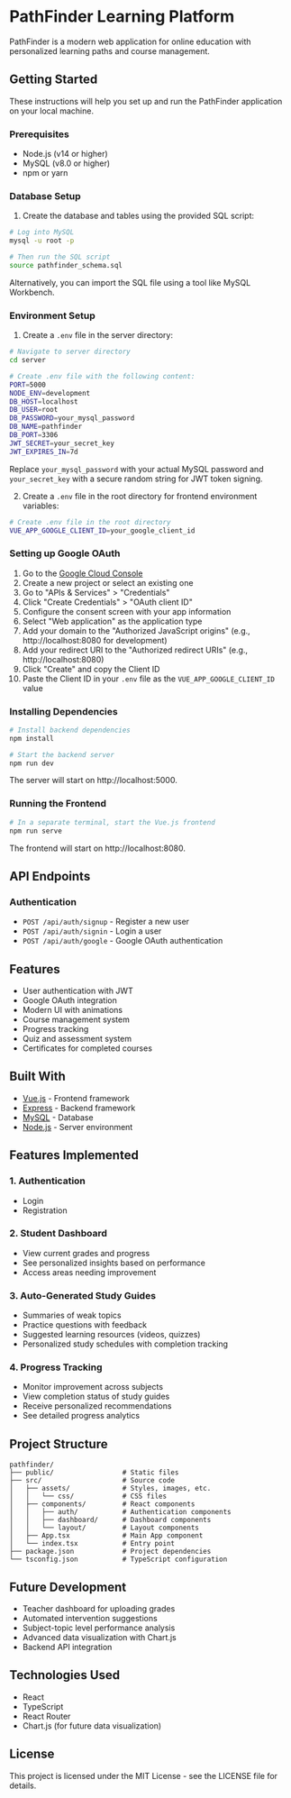 # PathFinder Learning Platform

PathFinder is a modern web application for online education with personalized learning paths and course management.

## Getting Started

These instructions will help you set up and run the PathFinder application on your local machine.

### Prerequisites

- Node.js (v14 or higher)
- MySQL (v8.0 or higher)
- npm or yarn

### Database Setup

1. Create the database and tables using the provided SQL script:

```bash
# Log into MySQL
mysql -u root -p

# Then run the SQL script
source pathfinder_schema.sql
```

Alternatively, you can import the SQL file using a tool like MySQL Workbench.

### Environment Setup

1. Create a `.env` file in the server directory:

```bash
# Navigate to server directory
cd server

# Create .env file with the following content:
PORT=5000
NODE_ENV=development
DB_HOST=localhost
DB_USER=root
DB_PASSWORD=your_mysql_password
DB_NAME=pathfinder
DB_PORT=3306
JWT_SECRET=your_secret_key
JWT_EXPIRES_IN=7d
```

Replace `your_mysql_password` with your actual MySQL password and `your_secret_key` with a secure random string for JWT token signing.

2. Create a `.env` file in the root directory for frontend environment variables:

```bash
# Create .env file in the root directory
VUE_APP_GOOGLE_CLIENT_ID=your_google_client_id
```

### Setting up Google OAuth

1. Go to the [Google Cloud Console](https://console.cloud.google.com/)
2. Create a new project or select an existing one
3. Go to "APIs & Services" > "Credentials"
4. Click "Create Credentials" > "OAuth client ID"
5. Configure the consent screen with your app information
6. Select "Web application" as the application type
7. Add your domain to the "Authorized JavaScript origins" (e.g., http://localhost:8080 for development)
8. Add your redirect URI to the "Authorized redirect URIs" (e.g., http://localhost:8080)
9. Click "Create" and copy the Client ID
10. Paste the Client ID in your `.env` file as the `VUE_APP_GOOGLE_CLIENT_ID` value

### Installing Dependencies

```bash
# Install backend dependencies
npm install

# Start the backend server
npm run dev
```

The server will start on http://localhost:5000.

### Running the Frontend

```bash
# In a separate terminal, start the Vue.js frontend
npm run serve
```

The frontend will start on http://localhost:8080.

## API Endpoints

### Authentication

- `POST /api/auth/signup` - Register a new user
- `POST /api/auth/signin` - Login a user
- `POST /api/auth/google` - Google OAuth authentication

## Features

- User authentication with JWT
- Google OAuth integration
- Modern UI with animations
- Course management system
- Progress tracking
- Quiz and assessment system
- Certificates for completed courses

## Built With

- [Vue.js](https://vuejs.org/) - Frontend framework
- [Express](https://expressjs.com/) - Backend framework
- [MySQL](https://www.mysql.com/) - Database
- [Node.js](https://nodejs.org/) - Server environment

## Features Implemented

### 1. Authentication
- Login
- Registration

### 2. Student Dashboard
- View current grades and progress
- See personalized insights based on performance
- Access areas needing improvement

### 3. Auto-Generated Study Guides
- Summaries of weak topics
- Practice questions with feedback
- Suggested learning resources (videos, quizzes)
- Personalized study schedules with completion tracking

### 4. Progress Tracking
- Monitor improvement across subjects
- View completion status of study guides
- Receive personalized recommendations
- See detailed progress analytics

## Project Structure

```
pathfinder/
├── public/                 # Static files
├── src/                    # Source code
│   ├── assets/             # Styles, images, etc.
│   │   └── css/            # CSS files
│   ├── components/         # React components
│   │   ├── auth/           # Authentication components
│   │   ├── dashboard/      # Dashboard components
│   │   └── layout/         # Layout components
│   ├── App.tsx             # Main App component
│   └── index.tsx           # Entry point
├── package.json            # Project dependencies
└── tsconfig.json           # TypeScript configuration
```

## Future Development

- Teacher dashboard for uploading grades
- Automated intervention suggestions
- Subject-topic level performance analysis
- Advanced data visualization with Chart.js
- Backend API integration

## Technologies Used

- React
- TypeScript
- React Router
- Chart.js (for future data visualization)

## License

This project is licensed under the MIT License - see the LICENSE file for details. 